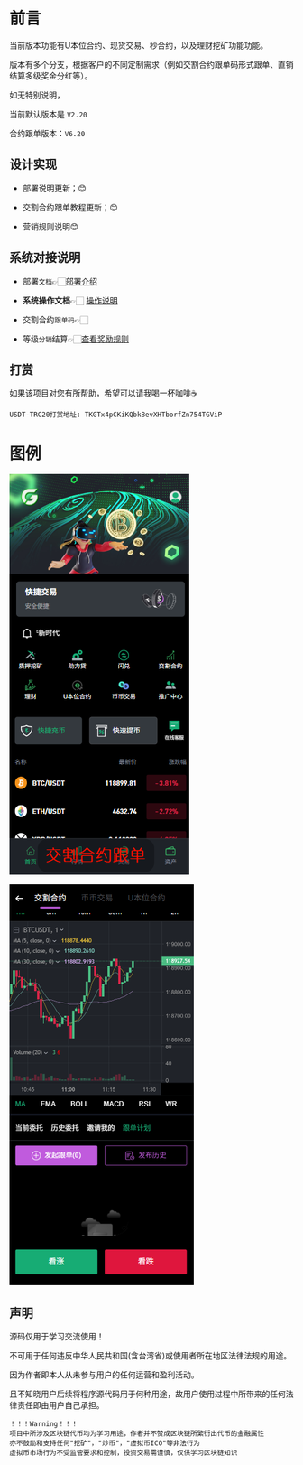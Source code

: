 # 前言

当前版本功能有U本位合约、现货交易、秒合约，以及理财挖矿功能功能。

版本有多个分支，根据客户的不同定制需求（例如交割合约跟单码形式跟单、直销结算多级奖金分红等）。

如无特别说明，

当前默认版本是 `V2.20`

合约跟单版本：`V6.20`

## 设计实现

- 部署说明更新；😊 

- 交割合约跟单教程更新；😊

- 营销规则说明😊 

  

## 系统对接说明

- 部署`文档`👉🏻[部署介绍](ProjectDocs/部署说明.md)

- **系统操作文档**👉🏻 [操作说明](ProjectDocs/系统使用指南.md)

- 交割合约`跟单码`👉🏻

- 等级`分销`结算👉🏻[查看奖励规则](ProjectDocs/sysale.md)

  

## 打赏

如果该项目对您有所帮助，希望可以请我喝一杯咖啡☕️

```
USDT-TRC20打赏地址: TKGTx4pCKiKQbk8evXHTborfZn754TGViP
```

# 图例

![image-20250815112350697](images/image-20250815112350697.png)

![image-20250815112447351](images/image-20250815112447351.png)





## 声明

源码仅用于学习交流使用！

不可用于任何违反中华人民共和国(含台湾省)或使用者所在地区法律法规的用途。

因为作者即本人从未参与用户的任何运营和盈利活动。 

且不知晓用户后续将程序源代码用于何种用途，故用户使用过程中所带来的任何法律责任即由用户自己承担。            

```
！！！Warning！！！
项目中所涉及区块链代币均为学习用途，作者并不赞成区块链所繁衍出代币的金融属性
亦不鼓励和支持任何"挖矿"，"炒币"，"虚拟币ICO"等非法行为
虚拟币市场行为不受监管要求和控制，投资交易需谨慎，仅供学习区块链知识
```

